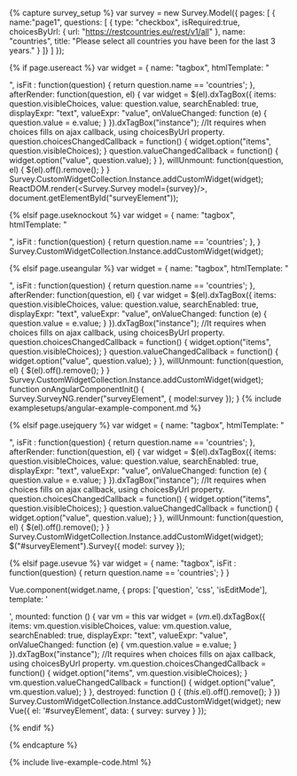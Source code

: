 
{% capture survey_setup %}
var survey = new Survey.Model({
    pages: [
        { name:"page1", questions: [
            { type: "checkbox", isRequired:true, choicesByUrl: { url: "https://restcountries.eu/rest/v1/all" }, name: "countries", title: "Please select all countries you have been for the last 3 years." }
        ]}
    ]
});

{% if page.usereact %}
var widget = {
    name: "tagbox",
    htmlTemplate: "<div></div>",
    isFit : function(question) { return question.name == 'countries'; },
    afterRender: function(question, el) {
        var widget = $(el).dxTagBox({
            items: question.visibleChoices,
            value: question.value,
            searchEnabled: true,
            displayExpr: "text",
            valueExpr: "value",
            onValueChanged: function (e) {
                question.value = e.value;
            }
        }).dxTagBox("instance");
        //It requires when choices fills on ajax callback, using choicesByUrl property.
        question.choicesChangedCallback = function() {
            widget.option("items", question.visibleChoices);
        }
        question.valueChangedCallback = function() {
            widget.option("value", question.value);
        }
    },
    willUnmount: function(question, el) {
        $(el).off().remove();
    } 
}
Survey.CustomWidgetCollection.Instance.addCustomWidget(widget);
ReactDOM.render(<Survey.Survey model={survey}/>, document.getElementById("surveyElement"));

{% elsif page.useknockout %}
var widget = {
    name: "tagbox",
    htmlTemplate: "<div data-bind='dxTagBox: { items: question.koVisibleChoices, value: question.koValue, searchEnabled: true, displayExpr: \"text\", valueExpr: \"value\" }'></div>",
    isFit : function(question) { return question.name == 'countries'; },
}
Survey.CustomWidgetCollection.Instance.addCustomWidget(widget);

{% elsif page.useangular %}
var widget = {
    name: "tagbox",
    htmlTemplate: "<div></div>",
    isFit : function(question) { return question.name == 'countries'; },
    afterRender: function(question, el) {
        var widget = $(el).dxTagBox({
            items: question.visibleChoices,
            value: question.value,
            searchEnabled: true,
            displayExpr: "text",
            valueExpr: "value",
            onValueChanged: function (e) {
                question.value = e.value;
            }
        }).dxTagBox("instance");
        //It requires when choices fills on ajax callback, using choicesByUrl property.
        question.choicesChangedCallback = function() {
            widget.option("items", question.visibleChoices);
        }
        question.valueChangedCallback = function() {
            widget.option("value", question.value);
        }
    },
    willUnmount: function(question, el) {
      $(el).off().remove();
    } 
}
Survey.CustomWidgetCollection.Instance.addCustomWidget(widget);
function onAngularComponentInit() {
    Survey.SurveyNG.render("surveyElement", {
        model:survey
    });
}
{% include examplesetups/angular-example-component.md %}

{% elsif page.usejquery %}
var widget = {
    name: "tagbox",
    htmlTemplate: "<div></div>",
    isFit : function(question) { return question.name == 'countries'; },
    afterRender: function(question, el) {
        var widget = $(el).dxTagBox({
            items: question.visibleChoices,
            value: question.value,
            searchEnabled: true,
            displayExpr: "text",
            valueExpr: "value",
            onValueChanged: function (e) {
                question.value = e.value;
            }
        }).dxTagBox("instance");
        //It requires when choices fills on ajax callback, using choicesByUrl property.
        question.choicesChangedCallback = function() {
            widget.option("items", question.visibleChoices);
        }
        question.valueChangedCallback = function() {
            widget.option("value", question.value);
        }
    },
     willUnmount: function(question, el) {
       $(el).off().remove();
     } 
}
Survey.CustomWidgetCollection.Instance.addCustomWidget(widget);
$("#surveyElement").Survey({
    model: survey
});

{% elsif page.usevue %}
var widget = {
    name: "tagbox",
    isFit : function(question) { return question.name == 'countries'; }
}

Vue.component(widget.name, {
    props: ['question', 'css', 'isEditMode'],
    template: '<div></div>',
    mounted: function () {
        var vm = this
        var widget = $(vm.$el).dxTagBox({
            items: vm.question.visibleChoices,
            value: vm.question.value,
            searchEnabled: true,
            displayExpr: "text",
            valueExpr: "value",
            onValueChanged: function (e) {
                vm.question.value = e.value;
            }
        }).dxTagBox("instance");
        //It requires when choices fills on ajax callback, using choicesByUrl property.
        vm.question.choicesChangedCallback = function() {
            widget.option("items", vm.question.visibleChoices);
        }
        vm.question.valueChangedCallback = function() {
            widget.option("value", vm.question.value);
        }
    },
    destroyed: function () {
        $(this.$el).off().remove();
    }
})
Survey.CustomWidgetCollection.Instance.addCustomWidget(widget);
new Vue({ el: '#surveyElement', data: { survey: survey } });

{% endif %}


{% endcapture %}

{% include live-example-code.html %}
